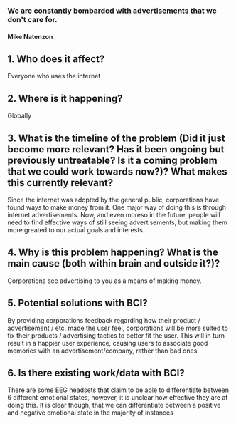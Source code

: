 ### We are constantly bombarded with advertisements that we don't care for.
#### Mike Natenzon

## 1. Who does it affect?
Everyone who uses the internet
## 2. Where is it happening?
Globally
## 3. What is the timeline of the problem (Did it just become more relevant? Has it been ongoing but previously untreatable? Is it a coming problem that we could work towards now?)? What makes this currently relevant?
Since the internet was adopted by the general public, corporations have found ways to make money from it. One major way of doing this
is through internet advertisements. Now, and even moreso in the future, people will need to find effective ways of still seeing 
advertisements, but making them more greated to our actual goals and interests.
## 4. Why is this problem happening? What is the main cause (both within brain and outside it?)?
Corporations see advertising to you as a means of making money.
## 5. Potential solutions with BCI?
By providing corporations feedback regarding how their product / advertisement / etc. made the user feel, corporations will be more
suited to fix their products / advertising tactics to better fit the user. This will in turn result in a happier user experience, causing
users to associate good memories with an advertisement/company, rather than bad ones.
## 6. Is there existing work/data with BCI?
There are some EEG headsets that claim to be able to differentiate between 6 different emotional states, however, it is unclear how
effective they are at doing this. It is clear though, that we can differentiate between a positive and negative emotional state in the 
majority of instances
